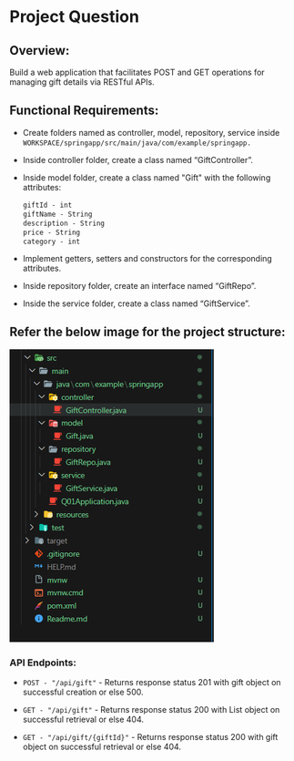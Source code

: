 # Project Question

## Overview:

Build a web application that facilitates POST and GET operations for managing gift details via RESTful APIs.

## Functional Requirements:

- Create folders named as controller, model, repository, service inside `WORKSPACE/springapp/src/main/java/com/example/springapp.`

- Inside controller folder, create a class named “GiftController”.

- Inside model folder, create a class named "Gift" with the following attributes:

  ```
  giftId - int
  giftName - String
  description - String
  price - String
  category - int
  ```

- Implement getters, setters and constructors for the corresponding attributes.

- Inside repository folder, create an interface named “GiftRepo”.

- Inside the service folder, create a class named “GiftService”.

## Refer the below image for the project structure:

![alt text](image.png)

### API Endpoints:

- `POST - "/api/gift"` - Returns response status 201 with gift object on successful creation or else 500.

- `GET - "/api/gift"` - Returns response status 200 with List<Gift> object on successful retrieval or else 404.

- `GET - "/api/gift/{giftId}"` - Returns response status 200 with gift object on successful retrieval or else 404.

